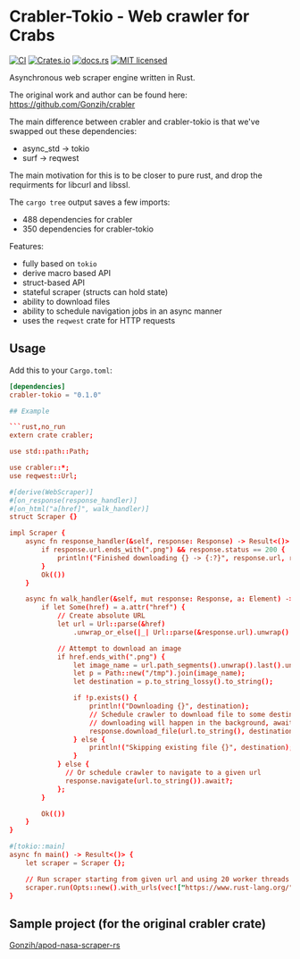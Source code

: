 # Crabler-Tokio - Web crawler for Crabs

[![CI][ci-badge]][ci-url]
[![Crates.io][crates-badge]][crates-url]
[![docs.rs][docs-badge]][docs-url]
[![MIT licensed][mit-badge]][mit-url]

[ci-badge]: https://github.com/matiu2/crabler-tokio/workflows/CI/badge.svg
[ci-url]: https://github.com/matiu2/crabler-tokio/actions
[crates-badge]: https://img.shields.io/crates/v/crabler-tokio.svg
[crates-url]: https://crates.io/crates/crabler-tokio
[docs-badge]: https://docs.rs/crabler-tokio/badge.svg
[docs-url]: https://docs.rs/crabler-tokio
[mit-badge]: https://img.shields.io/badge/license-MIT-blue.svg
[mit-url]: LICENSE

Asynchronous web scraper engine written in Rust.

The original work and author can be found here: <https://github.com/Gonzih/crabler>

The main difference between crabler and crabler-tokio is that we've swapped out these dependencies:

 * async_std -> tokio
 * surf -> reqwest

The main motivation for this is to be closer to pure rust, and drop the requirments for libcurl and libssl.

The `cargo tree` output saves a few imports:

 * 488 dependencies for crabler
 * 350 dependencies for crabler-tokio

Features:
* fully based on `tokio`
* derive macro based API
* struct-based API
* stateful scraper (structs can hold state)
* ability to download files
* ability to schedule navigation jobs in an async manner
* uses the `reqwest` crate for HTTP requests

## Usage

Add this to your `Cargo.toml`:

```toml
[dependencies]
crabler-tokio = "0.1.0"

## Example

```rust,no_run
extern crate crabler;

use std::path::Path;

use crabler::*;
use reqwest::Url;

#[derive(WebScraper)]
#[on_response(response_handler)]
#[on_html("a[href]", walk_handler)]
struct Scraper {}

impl Scraper {
    async fn response_handler(&self, response: Response) -> Result<()> {
        if response.url.ends_with(".png") && response.status == 200 {
            println!("Finished downloading {} -> {:?}", response.url, response.download_destination);
        }
        Ok(())
    }

    async fn walk_handler(&self, mut response: Response, a: Element) -> Result<()> {
        if let Some(href) = a.attr("href") {
            // Create absolute URL
            let url = Url::parse(&href)
                .unwrap_or_else(|_| Url::parse(&response.url).unwrap().join(&href).unwrap());

            // Attempt to download an image
            if href.ends_with(".png") {
                let image_name = url.path_segments().unwrap().last().unwrap();
                let p = Path::new("/tmp").join(image_name);
                let destination = p.to_string_lossy().to_string();

                if !p.exists() {
                    println!("Downloading {}", destination);
                    // Schedule crawler to download file to some destination
                    // downloading will happen in the background, await here is just to wait for job queue
                    response.download_file(url.to_string(), destination).await?;
                } else {
                    println!("Skipping existing file {}", destination);
                }
            } else {
              // Or schedule crawler to navigate to a given url
              response.navigate(url.to_string()).await?;
            };
        }

        Ok(())
    }
}

#[tokio::main]
async fn main() -> Result<()> {
    let scraper = Scraper {};

    // Run scraper starting from given url and using 20 worker threads
    scraper.run(Opts::new().with_urls(vec!["https://www.rust-lang.org/"]).with_threads(20)).await
}
```

## Sample project (for the original crabler crate)

[Gonzih/apod-nasa-scraper-rs](https://github.com/Gonzih/apod-nasa-scraper-rs/)
